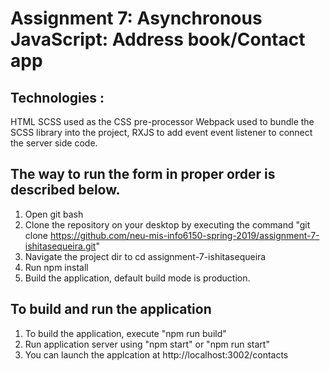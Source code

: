 # Assignment 7: Asynchronous JavaScript: Address book/Contact app

## Technologies :
HTML SCSS used as the CSS pre-processor Webpack used to bundle the SCSS library into the project, RXJS to add event event listener to connect the server side code.

## The way to run the form in proper order is described below.
1. Open git bash
2. Clone the repository on your desktop by executing the command "git clone https://github.com/neu-mis-info6150-spring-2019/assignment-7-ishitasequeira.git"
3. Navigate the project dir to cd assignment-7-ishitasequeira
4. Run npm install
5. Build the application, default build mode is production. 

## To build and run the application
1. To build the application, execute "npm run build"
2. Run application server using "npm start" or "npm run start"
3. You can launch the applcation at http://localhost:3002/contacts
